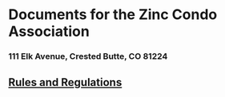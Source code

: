 # Documents for the Zinc Condo Association
### 111 Elk Avenue, Crested Butte, CO 81224

## [Rules and Regulations](https://zinccondoassociation.github.io/RulesAndRegulations/)
